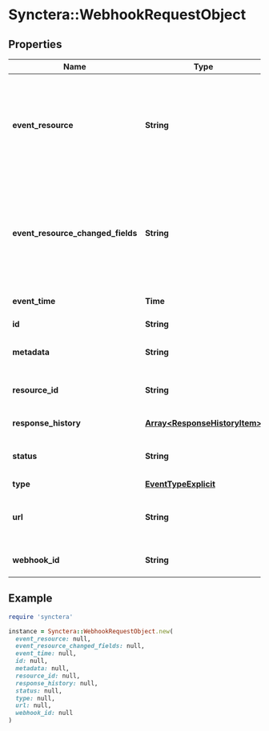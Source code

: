 # Synctera::WebhookRequestObject

## Properties

| Name | Type | Description | Notes |
| ---- | ---- | ----------- | ----- |
| **event_resource** | **String** | Json string of object associated with the event. For example, if your event is ACCOUNT.CREATED, You can refer to Acccount to parse the account event to obtain the ID, status etc.  | [optional] |
| **event_resource_changed_fields** | **String** | Json string of object associated with the event related to a resource change. This only contains those fields that have value changed on the event, and the field values are prior to the resource change event.  | [optional] |
| **event_time** | **Time** | Timestamp of the current event raised |  |
| **id** | **String** | The unique ID of the current event |  |
| **metadata** | **String** | Metadata that stored in the webhook subscription |  |
| **resource_id** | **String** | The ID of the resource this event occurred on, if available. | [optional][readonly] |
| **response_history** | [**Array&lt;ResponseHistoryItem&gt;**](ResponseHistoryItem.md) | Response history of the webhook request | [optional] |
| **status** | **String** | Current event status. Failing event will keep retry until it is purged. | [optional] |
| **type** | [**EventTypeExplicit**](EventTypeExplicit.md) |  |  |
| **url** | **String** | URL that you specified for the webhook and where this request will be sent |  |
| **webhook_id** | **String** | Id of the Webhook the current request belongs to |  |

## Example

```ruby
require 'synctera'

instance = Synctera::WebhookRequestObject.new(
  event_resource: null,
  event_resource_changed_fields: null,
  event_time: null,
  id: null,
  metadata: null,
  resource_id: null,
  response_history: null,
  status: null,
  type: null,
  url: null,
  webhook_id: null
)
```

